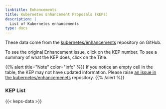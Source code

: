 ```yaml
---
linktitle: Enhancements
title: Kubernetes Enhancement Proposals (KEPs)
description: |
  List of Kubernetes enhancements
type: docs
---
```


These data come from the [kubernetes/enhancements]
repository on GitHub.

To see the original Enhancement issue, click on the KEP number.  To see a summary of what the KEP does, click on the Title.

{{% alert title="Note" color="info" %}}
If you notice an empty cell in the table, the KEP may not have updated information.
Please raise <a href="https://github.com/kubernetes/enhancements/issues">an issue in the kubernetes/enhancemenets</a> repository.
{{% /alert %}}
###	KEP List

{{< keps-data >}}

[kubernetes/enhancements]: https://github.com/kubernetes/enhancements
